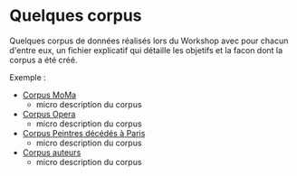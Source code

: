 # Quelques corpus

Quelques corpus de données réalisés lors du Workshop avec pour chacun d'entre eux, un fichier explicatif qui détaille les objetifs et la facon dont la corpus a été créé.

Exemple :

* [Corpus MoMa ](./corpus_MoMa/)
  * micro description du corpus
* [Corpus Opera ](./corpus_opera/)
    * micro description du corpus
* [Corpus Peintres décédés à Paris ](./corpus_peintre_decedes_paris/)
    * micro description du corpus
* [Corpus auteurs ](./corpus_auteurs/)
    * micro description du corpus
